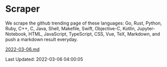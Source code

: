 # Scraper

We scrape the github trending page of these languages: Go, Rust, Python, Ruby, C++, C, Java, Shell, Makefile, Swift, Objective-C, Kotlin, Jupyter-Notebook, HTML, JavaScript, TypeScript, CSS, Vue, TeX, Markdown, and push a markdown result everyday.

[2022-03-06.md](https://github.com/yangwenmai/github-trending-backup/blob/master/2022-03-06.md)

Last Updated: 2022-03-06 04:00:05